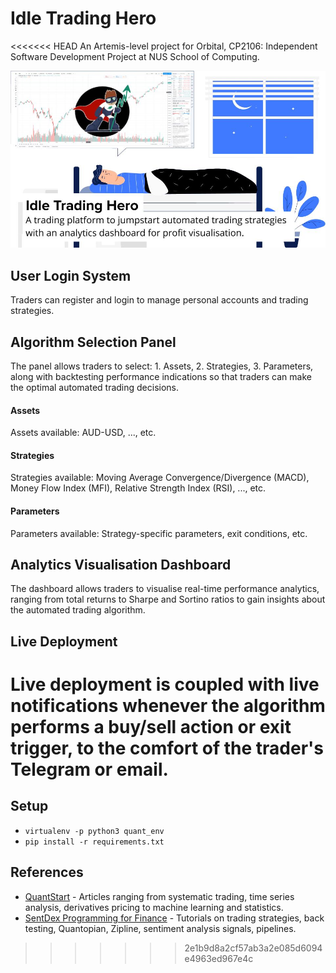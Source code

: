 # Idle Trading Hero

<<<<<<< HEAD
An Artemis-level project for Orbital, CP2106: Independent Software Development Project at NUS School of Computing.

![poster](assets/poster.jpg)

## User Login System

Traders can register and login to manage personal accounts and trading strategies.

## Algorithm Selection Panel

The panel allows traders to select: 1. Assets, 2. Strategies, 3. Parameters, along with backtesting performance indications so that traders can make the optimal automated trading decisions.

#### Assets

Assets available: AUD-USD, ..., etc.

#### Strategies

Strategies available: Moving Average Convergence/Divergence (MACD), Money Flow Index (MFI), Relative Strength Index (RSI), ..., etc.

#### Parameters

Parameters available: Strategy-specific parameters, exit conditions, etc.

## Analytics Visualisation Dashboard

The dashboard allows traders to visualise real-time performance analytics, ranging from total returns to Sharpe and Sortino ratios to gain insights about the automated trading algorithm.

## Live Deployment

Live deployment is coupled with live notifications whenever the algorithm performs a buy/sell action or exit trigger, to the comfort of the trader's Telegram or email.
=======
## Setup
- `virtualenv -p python3 quant_env`
- `pip install -r requirements.txt`

## References
* [QuantStart](https://www.quantstart.com/articles/) - Articles ranging from systematic trading, time series analysis, derivatives pricing to machine learning and statistics.
* [SentDex Programming for Finance](https://pythonprogramming.net/python-programming-creating-automated-trading-strategy/) - Tutorials on trading strategies, back testing, Quantopian, Zipline, sentiment analysis signals, pipelines.
>>>>>>> 2e1b9d8a2cf57ab3a2e085d6094e4963ed967e4c

